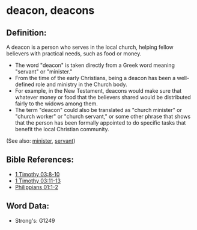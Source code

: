 # deacon, deacons #

## Definition: ##

A deacon is a person who serves in the local church, helping fellow believers with practical needs, such as food or money.

* The word "deacon" is taken directly from a Greek word meaning "servant" or "minister."
* From the time of the early Christians, being a deacon has been a well-defined role and ministry in the Church body.
* For example, in the New Testament, deacons would make sure that whatever money or food that the believers shared would be distributed fairly to the widows among them.
* The term "deacon" could also be translated as "church minister" or "church worker" or "church servant," or some other phrase that shows that the person has been formally appointed to do specific tasks that benefit the local Christian community.

(See also: [minister](../kt/minister.md), [servant](../other/servant.md))

## Bible References: ##

* [1 Timothy 03:8-10](rc://en/tn/help/1ti/03/08)
* [1 Timothy 03:11-13](rc://en/tn/help/1ti/03/11)
* [Philippians 01:1-2](rc://en/tn/help/php/01/01)


## Word Data: ##

* Strong's: G1249
